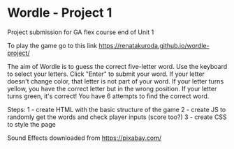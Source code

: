# Wordle - Project 1
Project submission for GA flex course end of Unit 1

To play the game go to this link https://renatakuroda.github.io/wordle-project/

The aim of Wordle is to guess the correct five-letter word.
Use the keyboard to select your letters.
Click "Enter" to submit your word.
If your letter doesn't change color, that letter is not part of your word.
If your letter turns yellow, you have the correct letter but in the wrong position.
If your letter turns green, it's correct!
You have 6 attempts to find the correct word.


Steps:
1 - create HTML with the basic structure of the game
2 - create JS to randomly get the words and check player inputs (score too?)
3 - create CSS to style the page

Sound Effects downloaded from https://pixabay.com/



